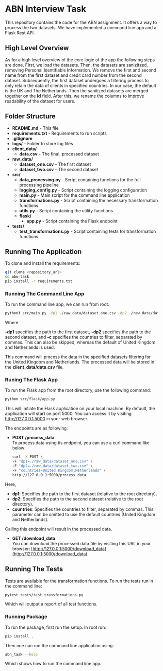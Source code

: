# ABN Interview Task

This repository contains the code for the ABN assignment. It offers a way to process the two datasets. We have implemented a command line app and a Flask Rest API.

## High Level Overview

As for a high level overview of the core logic of the app the following steps are done. First, we load the datasets. Then, the datasets are sanizitzed, removing Personal Identifiable Information. We remove the first and second name from the first dataset and credit card number from the second dataset. Subsequently, the first dataset undergoes a filtering process to only retain the data of clients in specified countries. In our case, the default is the UK and The Netherlands. Then the sanitized datasets are merged together on the **id** field. After this, we rename the columns to improve readability of the dataset for users.

## Folder Structure

- **README.md** - This file
- **requirements.txt** - Requirements to run scripts
- **.gitignore**
- **logs/** - Folder to store log files
- **client_data/**
  - **data.csv** - The final, processed dataset
- **raw_data/**
  - **dataset_one.csv** - The first dataset
  - **dataset_two.csv** - The second dataset
- **src/**
  - **data_processing.py** - Script containing functions for the full processing pipeline
  - **logging_config.py** - Script containing the logging configuration
  - **main.py** - Main script for the command line application
  - **transformations.py** - Script containing the necessary transformation functions
  - **utils.py** - Script containing the utility functions
  - **flask/**
    - **app.py** - Script containing the Flask endpoint
- **tests/**
  - **test_transformations.py** - Script containing tests for transformation functions

## Running The Application

To clone and install the requirements:

```sh
git clone <repository_url>
cd abn-task
pip install -r requirements.txt
```

### Running The Command Line App

To run the command line app, we can run from root:

```sh
python3 src/main.py -dp1 ./raw_data/dataset_one.csv -dp2 ./raw_data/dataset_two.csv -c "United Kingdom" "Netherlands" "France"
```

Where

**-dp1** specifies the path to the first dataset,
**-dp2** specifies the path to the second dataset, and
**-c** specifies the countries to filter, separated by commas. This can also be skipped, whereas the default of United Kingdom and Netherlands is used.

This command will process the data in the specified datasets filtering for the United Kingdom and Netherlands. The processed data will be stored in the **client_data/data.csv** file.

### Runing The Flask App

To run the Flask app from the root directory, use the following command:

```sh
python src/flask/app.py
```

This will initiate the Flask application on your local machine. By default, the application will start on port 5000. You can access it by visiting http://127.0.0.1:5000 in your web browser.

The endpoints are as following:

- **POST /process_data**  
  To process data using tis endpoint, you can use a curl command like below:

  ```sh
  curl -X POST \
  -F "dp1=./raw_data/dataset_one.csv" \
  -F "dp2=./raw_data/dataset_two.csv" \
  -F "countries=United Kingdom,Netherlands" \
  http://127.0.0.1:5000/process_data
  ```

Here,

- **dp1**: Specifies the path to the first dataset (relative to the root directory).
- **dp2**: Specifies the path to the second dataset (relative to the root directory).
- **countries**: Specifies the countries to filter, separated by commas. This parameter can be omitted to use the default countries (United Kingdom and Netherlands).

Calling this endpoint will result in the processed data.

- **GET /download_data**  
  You can download the processed data file by visiting this URL in your browser:
  [http://127.0.0.1:5000/download_data](http://127.0.0.1:5000/download_data)

## Running The Tests

Tests are available for the transformation functions. To run the tests run in the command line:

```sh
pytest tests/test_transformations.py
```

Which will output a report of all test functions.

### Running Package

To run the package, first run the setup. In root run:

```sh
pip install .
```

Then one can run the command line application using:

```sh
abn_task --help
```

Which shows how to run the command line app.
